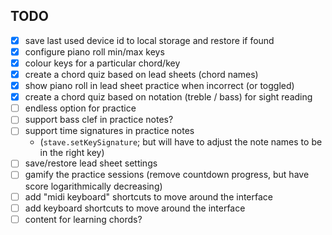 ## TODO

- [x] save last used device id to local storage and restore if found
- [x] configure piano roll min/max keys
- [x] colour keys for a particular chord/key
- [x] create a chord quiz based on lead sheets (chord names)
- [x] show piano roll in lead sheet practice when incorrect (or toggled)
- [x] create a chord quiz based on notation (treble / bass) for sight reading
- [ ] endless option for practice
- [ ] support bass clef in practice notes?
- [ ] support time signatures in practice notes
    - (`stave.setKeySignature`; but will have to adjust the note names to be in the right key)
- [ ] save/restore lead sheet settings
- [ ] gamify the practice sessions (remove countdown progress, but have score logarithmically decreasing)
- [ ] add "midi keyboard" shortcuts to move around the interface
- [ ] add keyboard shortcuts to move around the interface
- [ ] content for learning chords?
